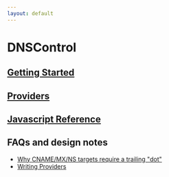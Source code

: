 ```yaml
---
layout: default
---
```

# DNSControl

## [Getting Started]({{site.github.url}}/getting-started)

## [Providers]({{site.github.url}}/provider-list)

## [Javascript Reference]({{site.github.url}}/js)



## FAQs and design notes

- [Why CNAME/MX/NS targets require a trailing "dot"]({{site.github.url}}/why-the-dot)
- [Writing Providers]({{site.github.url}}/writing-providers)
